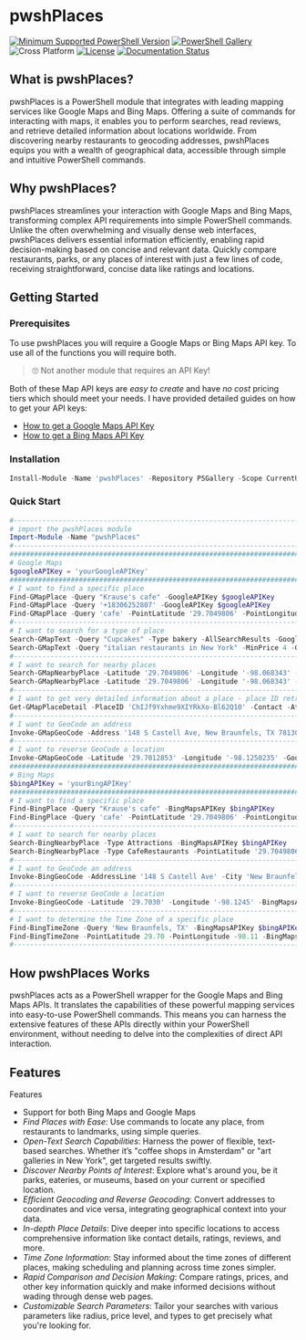 # pwshPlaces

[![Minimum Supported PowerShell Version](https://img.shields.io/badge/PowerShell-5.1+-purple.svg)](https://github.com/PowerShell/PowerShell) [![PowerShell Gallery][psgallery-img]][psgallery-site] ![Cross Platform](https://img.shields.io/badge/platform-windows%20%7C%20macos%20%7C%20linux-lightgrey) [![License][license-badge]](LICENSE) [![Documentation Status](https://readthedocs.org/projects/pwshPlaces/badge/?version=latest)](https://pwshPlaces.readthedocs.io/en/latest/?badge=latest)


[psgallery-img]:   https://img.shields.io/powershellgallery/dt/pwshPlaces?label=Powershell%20Gallery&logo=powershell
[psgallery-site]:  https://www.powershellgallery.com/packages/pwshPlaces
[psgallery-v1]:    https://www.powershellgallery.com/packages/pwshPlaces/0.8.1
[license-badge]:   https://img.shields.io/github/license/techthoughts2/pwshPlaces

## What is pwshPlaces?

pwshPlaces is a PowerShell module that integrates with leading mapping services like Google Maps and Bing Maps. Offering a suite of commands for interacting with maps, it enables you to perform searches, read reviews, and retrieve detailed information about locations worldwide. From discovering nearby restaurants to geocoding addresses, pwshPlaces equips you with a wealth of geographical data, accessible through simple and intuitive PowerShell commands.

## Why pwshPlaces?

pwshPlaces streamlines your interaction with Google Maps and Bing Maps, transforming complex API requirements into simple PowerShell commands. Unlike the often overwhelming and visually dense web interfaces, pwshPlaces delivers essential information efficiently, enabling rapid decision-making based on concise and relevant data. Quickly compare restaurants, parks, or any places of interest with just a few lines of code, receiving straightforward, concise data like ratings and locations.

## Getting Started

### Prerequisites

To use pwshPlaces you will require a Google Maps or Bing Maps API key. To use all of the functions you will require both.

> 🙄 Not another module that requires an API Key!

Both of these Map API keys are *easy to create* and have *no cost* pricing tiers which should meet your needs. I have provided detailed guides on how to get your API keys:

- [How to get a Google Maps API Key](docs/GoogleMapsAPI.md)
- [How to get a Bing Maps API Key](docs/BingMapsAPI.md)

### Installation

```powershell
Install-Module -Name 'pwshPlaces' -Repository PSGallery -Scope CurrentUser
```

### Quick Start

```powershell
#-------------------------------------------------------------------------------------
# import the pwshPlaces module
Import-Module -Name "pwshPlaces"
#-------------------------------------------------------------------------------------
######################################################################################
# Google Maps
$googleAPIKey = 'yourGoogleAPIKey'
######################################################################################
# I want to find a specific place
Find-GMapPlace -Query "Krause's cafe" -GoogleAPIKey $googleAPIKey
Find-GMapPlace -Query '+18306252807' -GoogleAPIKey $googleAPIKey
Find-GMapPlace -Query 'cafe' -PointLatitude '29.7049806' -PointLongitude '-98.068343' -GoogleAPIKey $googleAPIKey
#-------------------------------------------------------------------------------------
# I want to search for a type of place
Search-GMapText -Query "Cupcakes" -Type bakery -AllSearchResults -GoogleAPIKey $googleAPIKey
Search-GMapText -Query "italian restaurants in New York" -MinPrice 4 -GoogleAPIKey $googleAPIKey
#-------------------------------------------------------------------------------------
# I want to search for nearby places
Search-GMapNearbyPlace -Latitude '29.7049806' -Longitude '-98.068343' -Radius 5000 -GoogleAPIKey $googleAPIKey
Search-GMapNearbyPlace -Latitude '29.7049806' -Longitude '-98.068343' -Radius 10000 -RankByProminence -Keyword 'butcher' -Type store -GoogleAPIKey $googleAPIKey
#-------------------------------------------------------------------------------------
# I want to get very detailed information about a place - place ID retrieved from other commands
Get-GMapPlaceDetail -PlaceID 'ChIJf9Yxhme9XIYRkXo-Bl62Q10' -Contact -Atmosphere -GoogleAPIKey $googleAPIKey
#-------------------------------------------------------------------------------------
# I want to GeoCode an address
Invoke-GMapGeoCode -Address '148 S Castell Ave, New Braunfels, TX 78130, United States' -GoogleAPIKey $googleAPIKey
#-------------------------------------------------------------------------------------
# I want to reverse GeoCode a location
Invoke-GMapGeoCode -Latitude '29.7012853' -Longitude '-98.1250235' -GoogleAPIKey $googleAPIKey
######################################################################################
# Bing Maps
$bingAPIKey = 'yourBingAPIKey'
######################################################################################
# I want to find a specific place
Find-BingPlace -Query "Krause's cafe" -BingMapsAPIKey $bingAPIKey
Find-BingPlace -Query 'cafe' -PointLatitude '29.7049806' -PointLongitude '-98.068343' -BingMapsAPIKey $bingAPIKey
#-------------------------------------------------------------------------------------
# I want to search for nearby places
Search-BingNearbyPlace -Type Attractions -BingMapsAPIKey $bingAPIKey
Search-BingNearbyPlace -Type CafeRestaurants -PointLatitude '29.7049806' -PointLongitude '-98.068343' -BingMapsAPIKey $bingAPIKey
#-------------------------------------------------------------------------------------
# I want to GeoCode an address
Invoke-BingGeoCode -AddressLine '148 S Castell Ave' -City 'New Braunfels' -State TX -PostalCode 78130 -BingMapsAPIKey $bingAPIKey
#-------------------------------------------------------------------------------------
# I want to reverse GeoCode a location
Invoke-BingGeoCode -Latitude '29.7030' -Longitude '-98.1245' -BingMapsAPIKey $bingAPIKey
#-------------------------------------------------------------------------------------
# I want to determine the Time Zone of a specific place
Find-BingTimeZone -Query 'New Braunfels, TX' -BingMapsAPIKey $bingAPIKey
Find-BingTimeZone -PointLatitude 29.70 -PointLongitude -98.11 -BingMapsAPIKey $bingAPIKey
#-------------------------------------------------------------------------------------
```

## How pwshPlaces Works

pwshPlaces acts as a PowerShell wrapper for the Google Maps and Bing Maps APIs. It translates the capabilities of these powerful mapping services into easy-to-use PowerShell commands. This means you can harness the extensive features of these APIs directly within your PowerShell environment, without needing to delve into the complexities of direct API interaction.

## Features

Features

- Support for both Bing Maps and Google Maps
- *Find Places with Ease*: Use commands to locate any place, from restaurants to landmarks, using simple queries.
- *Open-Text Search Capabilities*: Harness the power of flexible, text-based searches. Whether it’s "coffee shops in Amsterdam" or "art galleries in New York", get targeted results swiftly.
- *Discover Nearby Points of Interest*: Explore what's around you, be it parks, eateries, or museums, based on your current or specified location.
- *Efficient Geocoding and Reverse Geocoding*: Convert addresses to coordinates and vice versa, integrating geographical context into your data.
- *In-depth Place Details*: Dive deeper into specific locations to access comprehensive information like contact details, ratings, reviews, and more.
- *Time Zone Information*: Stay informed about the time zones of different places, making scheduling and planning across time zones simpler.
- *Rapid Comparison and Decision Making*: Compare ratings, prices, and other key information quickly and make informed decisions without wading through dense web pages.
- *Customizable Search Parameters*: Tailor your searches with various parameters like radius, price level, and types to get precisely what you're looking for.
